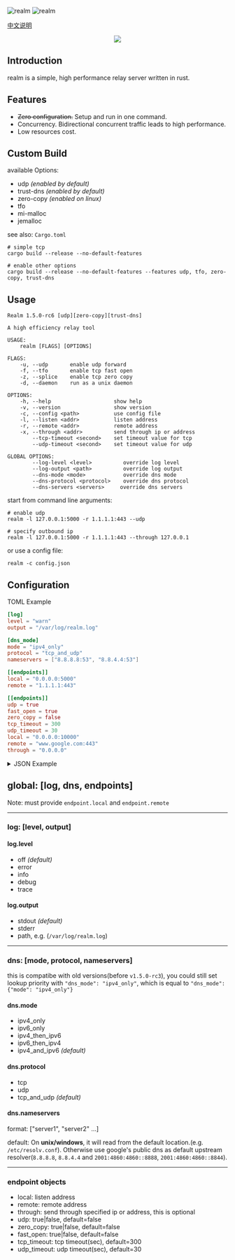 ![realm](https://github.com/zephyrchien/realm/workflows/ci/badge.svg)
![realm](https://github.com/zephyrchien/realm/workflows/release/badge.svg)

[中文说明](https://zhb.me/realm)

<p align="center"><img src="https://raw.githubusercontent.com/zhboner/realm/master/realm.png"/></p>

## Introduction

realm is a simple, high performance relay server written in rust.

## Features
- ~~Zero configuration.~~ Setup and run in one command.
- Concurrency. Bidirectional concurrent traffic leads to high performance.
- Low resources cost.

## Custom Build
available Options:
- udp *(enabled by default)*
- trust-dns *(enabled by default)*
- zero-copy *(enabled on linux)*
- tfo
- mi-malloc
- jemalloc

see also: `Cargo.toml`

```shell
# simple tcp
cargo build --release --no-default-features

# enable other options
cargo build --release --no-default-features --features udp, tfo, zero-copy, trust-dns
```

## Usage
```shell
Realm 1.5.0-rc6 [udp][zero-copy][trust-dns]

A high efficiency relay tool

USAGE:
    realm [FLAGS] [OPTIONS]

FLAGS:
    -u, --udp       enable udp forward
    -f, --tfo       enable tcp fast open
    -z, --splice    enable tcp zero copy
    -d, --daemon    run as a unix daemon

OPTIONS:
    -h, --help                    show help
    -v, --version                 show version
    -c, --config <path>           use config file
    -l, --listen <addr>           listen address
    -r, --remote <addr>           remote address
    -x, --through <addr>          send through ip or address
        --tcp-timeout <second>    set timeout value for tcp
        --udp-timeout <second>    set timeout value for udp

GLOBAL OPTIONS:
        --log-level <level>          override log level
        --log-output <path>          override log output
        --dns-mode <mode>            override dns mode
        --dns-protocol <protocol>    override dns protocol
        --dns-servers <servers>     override dns servers
```

start from command line arguments:
```shell
# enable udp
realm -l 127.0.0.1:5000 -r 1.1.1.1:443 --udp

# specify outbound ip
realm -l 127.0.0.1:5000 -r 1.1.1.1:443 --through 127.0.0.1
```

or use a config file:
```shell
realm -c config.json
```

## Configuration
TOML Example
```toml
[log]
level = "warn"
output = "/var/log/realm.log"

[dns_mode]
mode = "ipv4_only"
protocol = "tcp_and_udp"
nameservers = ["8.8.8.8:53", "8.8.4.4:53"]

[[endpoints]]
local = "0.0.0.0:5000"
remote = "1.1.1.1:443"

[[endpoints]]
udp = true
fast_open = true
zero_copy = false
tcp_timeout = 300
udp_timeout = 30
local = "0.0.0.0:10000"
remote = "www.google.com:443"
through = "0.0.0.0"
```

<details>
<summary>JSON Example</summary>
<pre>
<code>{
	"log": {
		"level": "warn",
		"output": "/var/log/realm.log"
	},
	"dns_mode": {
		"mode": "ipv4_only",
		"protocol": "tcp_and_udp",
		"nameservers": ["8.8.8.8:53", "8.8.4.4:53"]
	},
	"endpoints": [
		{
			"local": "0.0.0.0:5000",
			"remote": "1.1.1.1:443"
		},
		{
			"udp": true,
			"fast_open": true,
			"zero_copy": true,
			"tcp_timeout": 300,
			"udp_timeout": 30,
			"local": "0.0.0.0:10000",
			"remote": "www.google.com:443",
			"through": "0.0.0.0"
		}
	]
}</code>
</pre>
</details>

## global: [log, dns, endpoints]
Note: must provide `endpoint.local` and `endpoint.remote`

---
### log: [level, output]

#### log.level
- off *(default)*
- error
- info
- debug
- trace

#### log.output
- stdout *(default)*
- stderr
- path, e.g. (`/var/log/realm.log`)

---
### dns: [mode, protocol, nameservers]
this is compatibe with old versions(before `v1.5.0-rc3`), you could still set lookup priority with `"dns_mode": "ipv4_only"`, which is equal to `"dns_mode": {"mode": "ipv4_only"}`

#### dns.mode
- ipv4_only
- ipv6_only
- ipv4_then_ipv6
- ipv6_then_ipv4
- ipv4_and_ipv6 *(default)*

#### dns.protocol
- tcp
- udp
- tcp_and_udp *(default)*

#### dns.nameservers
format: ["server1", "server2" ...]

default:
On **unix/windows**, it will read from the default location.(e.g. `/etc/resolv.conf`). Otherwise use google's public dns as default upstream resolver(`8.8.8.8`, `8.8.4.4` and `2001:4860:4860::8888`, `2001:4860:4860::8844`).

---
### endpoint objects
- local:       listen address
- remote:      remote address
- through:     send through specified ip or address, this is optional
- udp:         true|false, default=false
- zero_copy:   true|false, default=false
- fast_open:   true|false, default=false
- tcp_timeout: tcp timeout(sec), default=300
- udp_timeout: udp timeout(sec), default=30
